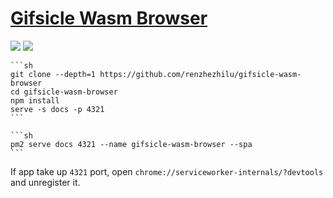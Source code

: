 # [Gifsicle Wasm Browser](https://github.com/renzhezhilu/gifsicle-wasm-browser)

![](https://img.shields.io/github/license/renzhezhilu/gifsicle-wasm-browser?style=flat-square) ![](https://img.shields.io/github/last-commit/scillidan/gifsicle-wasm-browser/main?label=last%20commit%20(fork)&style=flat-square)

````{tab} From source
```sh
git clone --depth=1 https://github.com/renzhezhilu/gifsicle-wasm-browser
cd gifsicle-wasm-browser
npm install
serve -s docs -p 4321
```
````

````{tab} PM2
```sh
pm2 serve docs 4321 --name gifsicle-wasm-browser --spa
```
````

If app take up `4321` port, open `chrome://serviceworker-internals/?devtools` and unregister it.